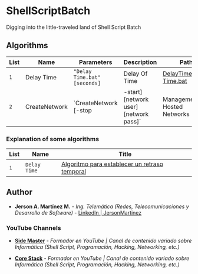 # ShellScriptBatch
Digging into the little-traveled land of Shell Script Batch

## Algorithms
|List | Name   | Parameters       | Description       | Path      |
|----- | ------- | -------------------- | ----------------- | ----------------- |
|`1` | Delay Time | `"Delay Time.bat" [seconds]` | Delay Of Time    | [DelayTime/Delay Time.bat](https://github.com/SideMasterGM/ShellScriptBatch/blob/master/DelayTime/Delay%20Time.bat)  |
|`2` | CreateNetwork | `CreateNetwork [-stop | -start] [network user] [network pass]`       | Management Hosted Networks | [HostedNetwork/CreateNetwork.bat](https://github.com/SideMasterGM/ShellScriptBatch/blob/master/HostedNetwork/CreateNetwork.bat) |


### Explanation of some algorithms
| List   | Name       | Title       |
| ------- | -------------------- | ----------------- |
| `1` | `Delay Time` | [Algoritmo para establecer un retraso temporal](https://www.youtube.com/watch?v=8ZbUf64YN6M&t=2s)    |


## Author
* **Jerson A. Martínez M.** - *Ing. Telemática (Redes, Telecomunicaciones y Desarrollo de Software)* - [LinkedIn | JersonMartinez](https://www.linkedin.com/in/jersonmartinezsm/)

### YouTube Channels

* **[Side Master](https://www.youtube.com/user/sidemastersupremo/)** - *Formador en YouTube | Canal de contenido variado sobre Informática (Shell Script, Programación, Hacking, Networking, etc.)*

* **[Core Stack](https://www.youtube.com/user/gvideosmtutorialesgm)** - *Formador en YouTube | Canal de contenido variado sobre Informática (Shell Script, Programación, Hacking, Networking, etc.)*